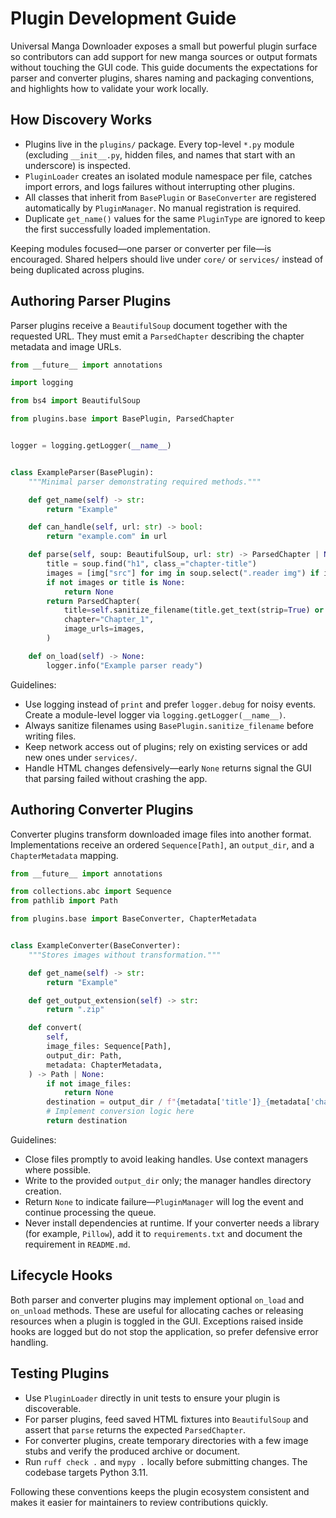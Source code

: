 # Plugin Development Guide

Universal Manga Downloader exposes a small but powerful plugin surface so contributors can add support for new manga sources or output formats without touching the GUI code. This guide documents the expectations for parser and converter plugins, shares naming and packaging conventions, and highlights how to validate your work locally.

## How Discovery Works

- Plugins live in the `plugins/` package. Every top-level `*.py` module (excluding `__init__.py`, hidden files, and names that start with an underscore) is inspected.
- `PluginLoader` creates an isolated module namespace per file, catches import errors, and logs failures without interrupting other plugins.
- All classes that inherit from `BasePlugin` or `BaseConverter` are registered automatically by `PluginManager`. No manual registration is required.
- Duplicate `get_name()` values for the same `PluginType` are ignored to keep the first successfully loaded implementation.

Keeping modules focused—one parser or converter per file—is encouraged. Shared helpers should live under `core/` or `services/` instead of being duplicated across plugins.

## Authoring Parser Plugins

Parser plugins receive a `BeautifulSoup` document together with the requested URL. They must emit a `ParsedChapter` describing the chapter metadata and image URLs.

```python
from __future__ import annotations

import logging

from bs4 import BeautifulSoup

from plugins.base import BasePlugin, ParsedChapter


logger = logging.getLogger(__name__)


class ExampleParser(BasePlugin):
    """Minimal parser demonstrating required methods."""

    def get_name(self) -> str:
        return "Example"

    def can_handle(self, url: str) -> bool:
        return "example.com" in url

    def parse(self, soup: BeautifulSoup, url: str) -> ParsedChapter | None:
        title = soup.find("h1", class_="chapter-title")
        images = [img["src"] for img in soup.select(".reader img") if img.get("src")]
        if not images or title is None:
            return None
        return ParsedChapter(
            title=self.sanitize_filename(title.get_text(strip=True) or "Example"),
            chapter="Chapter_1",
            image_urls=images,
        )

    def on_load(self) -> None:
        logger.info("Example parser ready")
```

Guidelines:

- Use logging instead of `print` and prefer `logger.debug` for noisy events. Create a module-level logger via `logging.getLogger(__name__)`.
- Always sanitize filenames using `BasePlugin.sanitize_filename` before writing files.
- Keep network access out of plugins; rely on existing services or add new ones under `services/`.
- Handle HTML changes defensively—early `None` returns signal the GUI that parsing failed without crashing the app.

## Authoring Converter Plugins

Converter plugins transform downloaded image files into another format. Implementations receive an ordered `Sequence[Path]`, an `output_dir`, and a `ChapterMetadata` mapping.

```python
from __future__ import annotations

from collections.abc import Sequence
from pathlib import Path

from plugins.base import BaseConverter, ChapterMetadata


class ExampleConverter(BaseConverter):
    """Stores images without transformation."""

    def get_name(self) -> str:
        return "Example"

    def get_output_extension(self) -> str:
        return ".zip"

    def convert(
        self,
        image_files: Sequence[Path],
        output_dir: Path,
        metadata: ChapterMetadata,
    ) -> Path | None:
        if not image_files:
            return None
        destination = output_dir / f"{metadata['title']}_{metadata['chapter']}{self.get_output_extension()}"
        # Implement conversion logic here
        return destination
```

Guidelines:

- Close files promptly to avoid leaking handles. Use context managers where possible.
- Write to the provided `output_dir` only; the manager handles directory creation.
- Return `None` to indicate failure—`PluginManager` will log the event and continue processing the queue.
- Never install dependencies at runtime. If your converter needs a library (for example, `Pillow`), add it to `requirements.txt` and document the requirement in `README.md`.

## Lifecycle Hooks

Both parser and converter plugins may implement optional `on_load` and `on_unload` methods. These are useful for allocating caches or releasing resources when a plugin is toggled in the GUI. Exceptions raised inside hooks are logged but do not stop the application, so prefer defensive error handling.

## Testing Plugins

- Use `PluginLoader` directly in unit tests to ensure your plugin is discoverable.
- For parser plugins, feed saved HTML fixtures into `BeautifulSoup` and assert that `parse` returns the expected `ParsedChapter`.
- For converter plugins, create temporary directories with a few image stubs and verify the produced archive or document.
- Run `ruff check .` and `mypy .` locally before submitting changes. The codebase targets Python 3.11.

Following these conventions keeps the plugin ecosystem consistent and makes it easier for maintainers to review contributions quickly.
